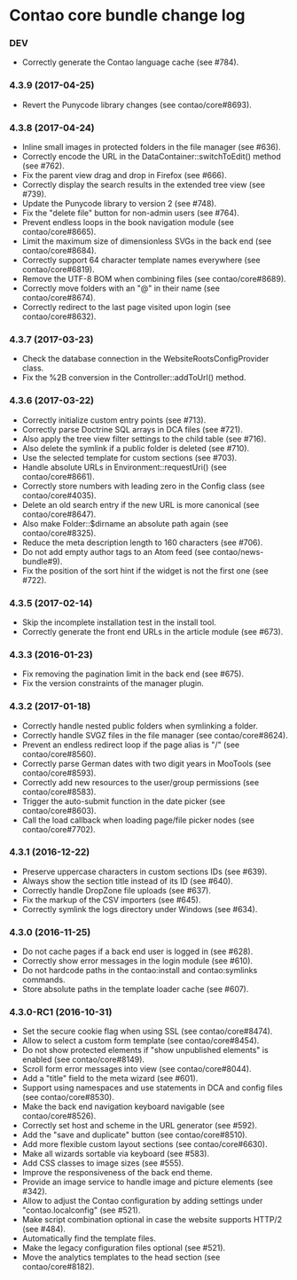 # Contao core bundle change log

### DEV

 * Correctly generate the Contao language cache (see #784).

### 4.3.9 (2017-04-25)

 * Revert the Punycode library changes (see contao/core#8693).

### 4.3.8 (2017-04-24)

 * Inline small images in protected folders in the file manager (see #636).
 * Correctly encode the URL in the DataContainer::switchToEdit() method (see #762).
 * Fix the parent view drag and drop in Firefox (see #666).
 * Correctly display the search results in the extended tree view (see #739).
 * Update the Punycode library to version 2 (see #748).
 * Fix the "delete file" button for non-admin users (see #764).
 * Prevent endless loops in the book navigation module (see contao/core#8665).
 * Limit the maximum size of dimensionless SVGs in the back end (see contao/core#8684).
 * Correctly support 64 character template names everywhere (see contao/core#6819).
 * Remove the UTF-8 BOM when combining files (see contao/core#8689).
 * Correctly move folders with an "@" in their name (see contao/core#8674).
 * Correctly redirect to the last page visited upon login (see contao/core#8632).

### 4.3.7 (2017-03-23)

 * Check the database connection in the WebsiteRootsConfigProvider class.
 * Fix the %2B conversion in the Controller::addToUrl() method.

### 4.3.6 (2017-03-22)

 * Correctly initialize custom entry points (see #713).
 * Correctly parse Doctrine SQL arrays in DCA files (see #721).
 * Also apply the tree view filter settings to the child table (see #716).
 * Also delete the symlink if a public folder is deleted (see #710).
 * Use the selected template for custom sections (see #703).
 * Handle absolute URLs in Environment::requestUri() (see contao/core#8661).
 * Correctly store numbers with leading zero in the Config class (see contao/core#4035).
 * Delete an old search entry if the new URL is more canonical (see contao/core#8647).
 * Also make Folder::$dirname an absolute path again (see contao/core#8325).
 * Reduce the meta description length to 160 characters (see #706).
 * Do not add empty author tags to an Atom feed (see contao/news-bundle#9).
 * Fix the position of the sort hint if the widget is not the first one (see #722).

### 4.3.5 (2017-02-14)

 * Skip the incomplete installation test in the install tool.
 * Correctly generate the front end URLs in the article module (see #673).

### 4.3.3 (2016-01-23)

 * Fix removing the pagination limit in the back end (see #675).
 * Fix the version constraints of the manager plugin.

### 4.3.2 (2017-01-18)

 * Correctly handle nested public folders when symlinking a folder.
 * Correctly handle SVGZ files in the file manager (see contao/core#8624).
 * Prevent an endless redirect loop if the page alias is "/" (see contao/core#8560).
 * Correctly parse German dates with two digit years in MooTools (see contao/core#8593).
 * Correctly add new resources to the user/group permissions (see contao/core#8583).
 * Trigger the auto-submit function in the date picker (see contao/core#8603).
 * Call the load callback when loading page/file picker nodes (see contao/core#7702).

### 4.3.1 (2016-12-22)

 * Preserve uppercase characters in custom sections IDs (see #639).
 * Always show the section title instead of its ID (see #640).
 * Correctly handle DropZone file uploads (see #637).
 * Fix the markup of the CSV importers (see #645).
 * Correctly symlink the logs directory under Windows (see #634).

### 4.3.0 (2016-11-25)

 * Do not cache pages if a back end user is logged in (see #628).
 * Correctly show error messages in the login module (see #610).
 * Do not hardcode paths in the contao:install and contao:symlinks commands.
 * Store absolute paths in the template loader cache (see #607).

### 4.3.0-RC1 (2016-10-31)

 * Set the secure cookie flag when using SSL (see contao/core#8474).
 * Allow to select a custom form template (see contao/core#8454).
 * Do not show protected elements if "show unpublished elements" is enabled (see contao/core#8149).
 * Scroll form error messages into view (see contao/core#8044).
 * Add a "title" field to the meta wizard (see #601).
 * Support using namespaces and use statements in DCA and config files (see contao/core#8530).
 * Make the back end navigation keyboard navigable (see contao/core#8526).
 * Correctly set host and scheme in the URL generator (see #592).
 * Add the "save and duplicate" button (see contao/core#8510).
 * Add more flexible custom layout sections (see contao/core#6630).
 * Make all wizards sortable via keyboard (see #583).
 * Add CSS classes to image sizes (see #555).
 * Improve the responsiveness of the back end theme.
 * Provide an image service to handle image and picture elements (see #342).
 * Allow to adjust the Contao configuration by adding settings under "contao.localconfig" (see #521).
 * Make script combination optional in case the website supports HTTP/2 (see #484).
 * Automatically find the template files.
 * Make the legacy configuration files optional (see #521).
 * Move the analytics templates to the head section (see contao/core#8182).
